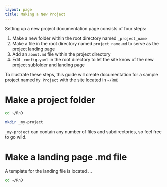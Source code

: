 ```yaml
---
layout: page
title: Making a New Project
---
```


Setting up a new project documentation page consists of four steps:

1. Make a new folder within the root directory named `_project_name`
2. Make a file in the root directory named `project_name.md` to
   serve as the project landing page
3. Add an `about.md` file within the project directory
4. Edit `_config.yaml` in the root directory to let the site know of
   the new project subfolder and landing page
   
To illustrate these steps, this guide will create documentation for a
sample project named `My Project` with the site located in `~/RnD`


# Make a project folder

```bash
cd ~/RnD

mkdir _my-project
```

`_my-project` can contain any number of files and subdirectories, so
feel free to go wild. 

# Make a landing page .md file 

A template for the landing file is located ...

```bash
cd ~/RnD


```
